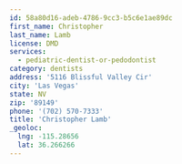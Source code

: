 ```yaml
---
id: 58a80d16-adeb-4786-9cc3-b5c6e1ae89dc
first_name: Christopher
last_name: Lamb
license: DMD
services:
  - pediatric-dentist-or-pedodontist
category: dentists
address: '5116 Blissful Valley Cir'
city: 'Las Vegas'
state: NV
zip: '89149'
phone: '(702) 570-7333'
title: 'Christopher Lamb'
_geoloc:
  lng: -115.28656
  lat: 36.266266
---
```

